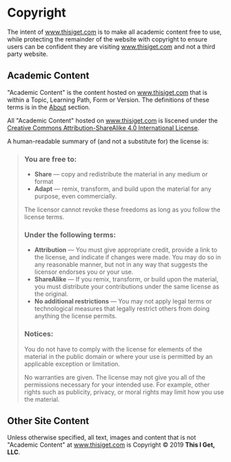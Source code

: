# Copyright

The intent of www.thisiget.com is to make all academic content free to use, while protecting the remainder of the website with copyright to ensure users can be confident they are visiting www.thisiget.com and not a third party website.

## Academic Content

"Academic Content" is the content hosted on www.thisiget.com that is within a Topic, Learning Path, Form or Version. The definitions of these terms is in the [About](/about) section.

All "Academic Content" hosted on www.thisiget.com is liscened under the <a rel="license" href="http://creativecommons.org/licenses/by-sa/4.0/">Creative Commons Attribution-ShareAlike 4.0 International License</a>.

A human-readable summary of (and not a substitute for) the license is:

>### You are free to:
> 
>* **Share** — copy and redistribute the material in any medium or format
>* **Adapt** — remix, transform, and build upon the material
>for any purpose, even commercially.
>
>The licensor cannot revoke these freedoms as long as you follow the license terms.
>
>### Under the following terms:
>
>* **Attribution** — You must give appropriate credit, provide a link to the license, and indicate if changes were made. You may do so in any reasonable manner, but not in any way that suggests the licensor endorses you or your use.
>* **ShareAlike** — If you remix, transform, or build upon the material, you must distribute your contributions under the same license as the original.
>* **No additional restrictions** — You may not apply legal terms or technological measures that legally restrict others from doing anything the license permits.
>
>### Notices:
>
>You do not have to comply with the license for elements of the material in the public domain or where your use is permitted by an applicable exception or limitation.
>
>No warranties are given. The license may not give you all of the permissions necessary for your intended use. For example, other rights such as publicity, privacy, or moral rights may limit how you use the material.
>

## Other Site Content

Unless otherwise specified, all text, images and content that is not "Academic Content" at www.thisiget.com is Copyright © 2019 **This I Get, LLC**.


